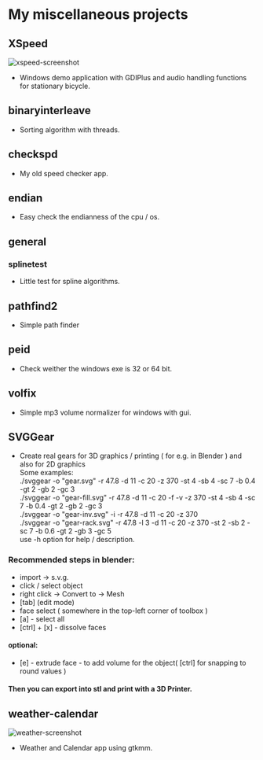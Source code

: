 # My miscellaneous projects

## XSpeed
![xspeed-screenshot](https://github.com/janaboy74/miscellaneous/assets/54952408/1b8b95cc-5ede-40d1-ae99-8cb648a3c86f)
- Windows demo application with GDIPlus and audio handling functions for stationary bicycle.
## binaryinterleave
- Sorting algorithm with threads.
## checkspd
- My old speed checker app.
## endian
- Easy check the endianness of the cpu / os.
## general
### splinetest
- Little test for spline algorithms.
## pathfind2
- Simple path finder
## peid
- Check weither the windows exe is 32 or 64 bit.
## volfix
- Simple mp3 volume normalizer for windows with gui.
## SVGGear
- Create real gears for 3D graphics / printing ( for e.g. in Blender ) and also for 2D graphics<br/>
Some examples:<br/>
./svggear -o "gear.svg" -r 47.8 -d 11 -c 20 -z 370 -st 4 -sb 4 -sc 7 -b 0.4 -gt 2 -gb 2 -gc 3<br/>
./svggear -o "gear-fill.svg" -r 47.8 -d 11 -c 20 -f -v -z 370 -st 4 -sb 4 -sc 7 -b 0.4 -gt 2 -gb 2 -gc 3<br/>
./svggear -o "gear-inv.svg" -i -r 47.8 -d 11 -c 20 -z 370<br/>
./svggear -o "gear-rack.svg" -r 47.8 -l 3 -d 11 -c 20 -z 370 -st 2 -sb 2 -sc 7 -b 0.6 -gt 2 -gb 3 -gc 5<br/>
use -h option for help / description.
### Recommended steps in blender:<br/>
- import -> s.v.g.
- click / select object
- right click -> Convert to -> Mesh
- [tab] (edit mode)
- face select ( somewhere in the top-left corner of toolbox )
- [a] - select all
- [ctrl] + [x] - dissolve faces<br/>
#### optional:
- [e] - extrude face - to add volume for the object( [ctrl] for snapping to round values )<br/>
#### Then you can export into stl and print with a 3D Printer.<br/>
## weather-calendar
![weather-screenshot](https://github.com/janaboy74/miscellaneous/assets/54952408/c1374512-609f-4ac3-b8bf-9c76b2acf31d)
- Weather and Calendar app using gtkmm.
